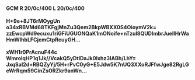 #### GCM R 20/0c/400 L 20/0c/400
**H+9e+8JT6rMOygUn**<br/>**o34xRBVMd68TKFgjMnZu3Qem2BkpWBXX0S4OioymV2k=**<br/>**zzEwcpWd9ecuxu1riGFiUGUONQaK1mONoife+nTzul8QUDImbrJueIIHrWaHmWlhbLFCjcmCtpRcuyGH...**<br/><br/>
**xWH1r0PrAcnuF44c**<br/>**WmrolqHP1q1Jk//VcakQ5yDtlDaJk0lxhz3IABh/LhY=**<br/>**JxqSal2d+RBQZyYj/5H+rPvC0yG+E5Jdw5K7nUQ3XXoRJFfwJge82RgLGeWrRqm59CinZsORZkr9anWn...**